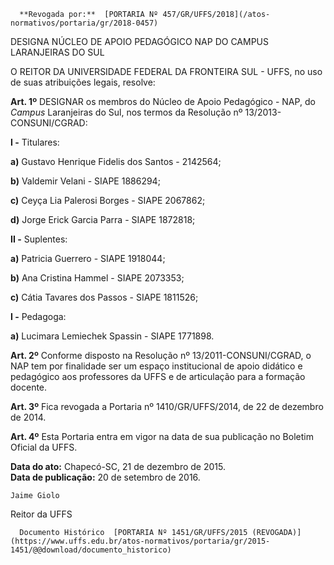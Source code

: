       **Revogada por:**  [PORTARIA Nº 457/GR/UFFS/2018](/atos-normativos/portaria/gr/2018-0457) 

   DESIGNA NÚCLEO DE APOIO PEDAGÓGICO NAP DO CAMPUS LARANJEIRAS DO SUL  

O REITOR DA UNIVERSIDADE FEDERAL DA FRONTEIRA SUL - UFFS, no uso de suas atribuições legais, resolve:

 **Art. 1º** DESIGNAR os membros do Núcleo de Apoio Pedagógico - NAP, do *Campus* Laranjeiras do Sul, nos termos da Resolução nº 13/2013-CONSUNI/CGRAD:

 **I -** Titulares:

 **a)** Gustavo Henrique Fidelis dos Santos - 2142564;

 **b)** Valdemir Velani - SIAPE 1886294;

 **c)** Ceyça Lia Palerosi Borges - SIAPE 2067862;

 **d)** Jorge Erick Garcia Parra - SIAPE 1872818;

 **II -** Suplentes:

 **a)** Patricia Guerrero - SIAPE 1918044;

 **b)** Ana Cristina Hammel - SIAPE 2073353;

 **c)** Cátia Tavares dos Passos - SIAPE 1811526;

 **I -** Pedagoga:

 **a)** Lucimara Lemiechek Spassin - SIAPE 1771898.

 **Art. 2º** Conforme disposto na Resolução nº 13/2011-CONSUNI/CGRAD, o NAP tem por finalidade ser um espaço institucional de apoio didático e pedagógico aos professores da UFFS e de articulação para a formação docente.

 **Art. 3º** Fica revogada a Portaria nº 1410/GR/UFFS/2014, de 22 de dezembro de 2014.

 **Art. 4º** Esta Portaria entra em vigor na data de sua publicação no Boletim Oficial da UFFS.

  

   **Data do ato:** Chapecó-SC, 21 de dezembro de 2015.   
 **Data de publicação:**  20 de setembro de 2016. 

    Jaime Giolo   
 Reitor da UFFS 

      Documento Histórico  [PORTARIA Nº 1451/GR/UFFS/2015 (REVOGADA)](https://www.uffs.edu.br/atos-normativos/portaria/gr/2015-1451/@@download/documento_historico)     
      
